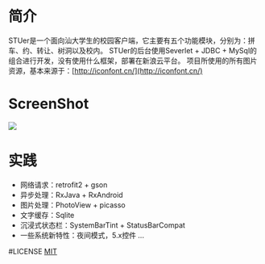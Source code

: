 # 简介

STUer是一个面向汕大学生的校园客户端，它主要有五个功能模块，分别为：拼车、约、转让、树洞以及校内。
STUer的后台使用Severlet + JDBC + MySql的组合进行开发，没有使用什么框架，部署在新浪云平台。
项目所使用的所有图片资源，基本来源于：[http://iconfont.cn/](http://iconfont.cn/)

# ScreenShot

![](https://github.com/leelit/STUer-client/blob/master/art/stuer.gif)


# 实践

- 网络请求：retrofit2 + gson
- 异步处理：RxJava + RxAndroid
- 图片处理：PhotoView + picasso
- 文字缓存：Sqlite
- 沉浸式状态栏：SystemBarTint + StatusBarCompat
- 一些系统新特性：夜间模式，5.x控件
...

#LICENSE
[MIT](https://github.com/leelit/STUer-client/blob/master/LICENSE)
